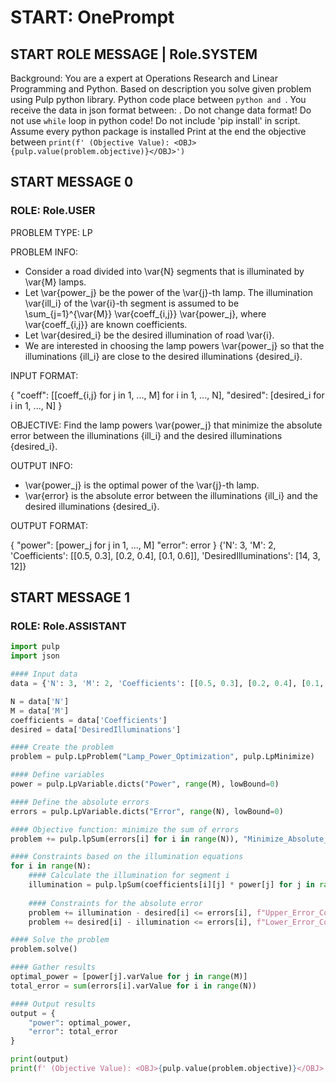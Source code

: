 # START: OnePrompt 
## START ROLE MESSAGE | Role.SYSTEM 
Background: You are a expert at Operations Research and Linear Programming and Python. Based on description you solve given problem using Pulp python library. Python code place between ```python and ```. You receive the data in json format between: <DATA></DATA>. Do not change data format! Do not use `while` loop in python code! Do not include 'pip install' in script. Assume every python package is installed Print at the end the objective between <OBJ></OBJ> `print(f' (Objective Value): <OBJ>{pulp.value(problem.objective)}</OBJ>')`  
## START MESSAGE 0 
### ROLE: Role.USER
<DESCRIPTION>
PROBLEM TYPE: LP

PROBLEM INFO: 

- Consider a road divided into \var{N} segments that is illuminated by \var{M} lamps.
- Let \var{power_j} be the power of the \var{j}-th lamp. The illumination \var{ill_i} of the \var{i}-th segment is assumed to be \sum_{j=1}^{\var{M}} \var{coeff_{i,j}} \var{power_j}, where \var{coeff_{i,j}} are known coefficients.
- Let \var{desired_i} be the desired illumination of road \var{i}. 
- We are interested in choosing the lamp powers \var{power_j} so that the illuminations {ill_i} are close to the desired illuminations {desired_i}. 

INPUT FORMAT: 

{
    "coeff": [[coeff_{i,j} for j in 1, ..., M] for i in 1, ..., N],
    "desired": [desired_i for i in 1, ..., N]
}

OBJECTIVE: Find the lamp powers \var{power_j} that minimize the absolute error between the illuminations {ill_i} and the desired illuminations {desired_i}.

OUTPUT INFO:

- \var{power_j} is the optimal power of the \var{j}-th lamp.
- \var{error} is the absolute error between the illuminations {ill_i} and the desired illuminations {desired_i}.

OUTPUT FORMAT:

{
    "power": [power_j for j in 1, ..., M]
    "error": error
}
</DESCRIPTION>
<DATA>
{'N': 3, 'M': 2, 'Coefficients': [[0.5, 0.3], [0.2, 0.4], [0.1, 0.6]], 'DesiredIlluminations': [14, 3, 12]}</DATA>


## START MESSAGE 1 
### ROLE: Role.ASSISTANT
```python
import pulp
import json

#### Input data
data = {'N': 3, 'M': 2, 'Coefficients': [[0.5, 0.3], [0.2, 0.4], [0.1, 0.6]], 'DesiredIlluminations': [14, 3, 12]}

N = data['N']
M = data['M']
coefficients = data['Coefficients']
desired = data['DesiredIlluminations']

#### Create the problem
problem = pulp.LpProblem("Lamp_Power_Optimization", pulp.LpMinimize)

#### Define variables
power = pulp.LpVariable.dicts("Power", range(M), lowBound=0)

#### Define the absolute errors
errors = pulp.LpVariable.dicts("Error", range(N), lowBound=0)

#### Objective function: minimize the sum of errors
problem += pulp.lpSum(errors[i] for i in range(N)), "Minimize_Absolute_Error"

#### Constraints based on the illumination equations
for i in range(N):
    #### Calculate the illumination for segment i
    illumination = pulp.lpSum(coefficients[i][j] * power[j] for j in range(M))
    
    #### Constraints for the absolute error
    problem += illumination - desired[i] <= errors[i], f"Upper_Error_Constraint_{i}"
    problem += desired[i] - illumination <= errors[i], f"Lower_Error_Constraint_{i}"

#### Solve the problem
problem.solve()

#### Gather results
optimal_power = [power[j].varValue for j in range(M)]
total_error = sum(errors[i].varValue for i in range(N))

#### Output results
output = {
    "power": optimal_power,
    "error": total_error
}

print(output)
print(f' (Objective Value): <OBJ>{pulp.value(problem.objective)}</OBJ>')
```

